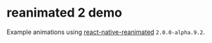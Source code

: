 # reanimated 2 demo

Example animations using [react-native-reanimated](https://github.com/software-mansion/react-native-reanimated) `2.0.0-alpha.9.2`.
